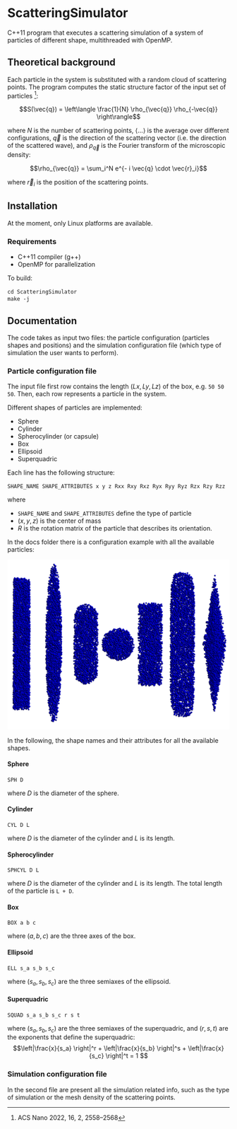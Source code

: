 # ScatteringSimulator

C++11 program that executes a scattering simulation of a system of particles of different shape, multithreaded with OpenMP.

## Theoretical background

Each particle in the system is substituted with a random cloud of scattering points. The program computes the static structure factor of the input set of particles [^1]:

$$S(\vec{q}) = \left\langle \frac{1}{N} \rho_{\vec{q}} \rho_{-\vec{q}} \right\rangle$$

where $N$ is the number of scattering points, $\langle ... \rangle$ is the average over different configurations, $\vec{q}$ is the direction of the scattering vector (i.e. the direction of the scattered wave), and $\rho_{\vec{q}}$ is the Fourier transform of the microscopic density:

$$\rho_{\vec{q}} = \sum_i^N e^{- i \vec{q} \cdot \vec{r}_i}$$

where $\vec{r}_i$ is the position of the scattering points.

## Installation

At the moment, only Linux platforms are available.

### Requirements

* C++11 compiler (g++)
* OpenMP for parallelization

To build:

```
cd ScatteringSimulator
make -j
```

## Documentation

The code takes as input two files: the particle configuration (particles shapes and positions) and the simulation configuration file (which type of simulation the user wants to perform).

### Particle configuration file

The input file first row contains the length $(Lx, Ly, Lz)$ of the box, e.g. ```50 50 50```. Then, each row represents a particle in the system.

Different shapes of particles are implemented:
* Sphere
* Cylinder
* Spherocylinder (or capsule)
* Box
* Ellipsoid
* Superquadric

Each line has the following structure:

```
SHAPE_NAME SHAPE_ATTRIBUTES x y z Rxx Rxy Rxz Ryx Ryy Ryz Rzx Rzy Rzz
```

where 
* ```SHAPE_NAME``` and ```SHAPE_ATTRIBUTES``` define the type of particle
* $(x, y, z)$ is the center of mass
* $R$ is the rotation matrix of the particle that describes its orientation.

In the docs folder there is a configuration example with all the available particles:

![Available particle shapes](/docs/particleShapesExample.png)

In the following, the shape names and their attributes for all the available shapes.

#### Sphere
```
SPH D
```
where $D$ is the diameter of the sphere.

#### Cylinder
```
CYL D L
```
where $D$ is the diameter of the cylinder and $L$ is its length.

#### Spherocylinder
```
SPHCYL D L
```
where $D$ is the diameter of the cylinder and $L$ is its length. The total length of the particle is ```L + D```.

#### Box
```
BOX a b c
```
where $(a, b, c)$ are the three axes of the box.

#### Ellipsoid
```
ELL s_a s_b s_c
```
where $(s_a, s_b, s_c)$ are the three semiaxes of the ellipsoid.

#### Superquadric
```
SQUAD s_a s_b s_c r s t
```
where $(s_a, s_b, s_c)$ are the three semiaxes of the superquadric, and $(r, s, t)$ are the exponents that define the superquadric:
$$\left|\frac{x}{s_a} \right|^r + \left|\frac{x}{s_b} \right|^s + \left|\frac{x}{s_c} \right|^t = 1 $$

### Simulation configuration file

In the second file are present all the simulation related info, such as the type of simulation or the mesh density of the scattering points.


[^1]: ACS Nano 2022, 16, 2, 2558–2568